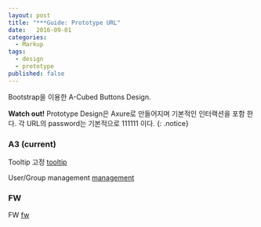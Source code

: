 ```yaml
---
layout: post
title: "***Guide: Prototype URL"
date:   2016-09-01
categories:
  - Markup
tags:
  - design
  - prototype
published: false
---
```


Bootstrap을 이용한 A-Cubed Buttons Design.

**Watch out!** 
Prototype Design은 Axure로 만들어지며 기본적인 인터랙션을 포함 한다.
각 URL의 password는 기본적으로 111111 이다.
{: .notice}





### A3 (current)



Tooltip 고정
<a href="http://l0e5kl.axshare.com/">tooltip</a>

User/Group management
<a href="http://cioirf.axshare.com/">management</a>


### FW
FW
<a href="http://5xuizx.axshare.com/">fw</a>



